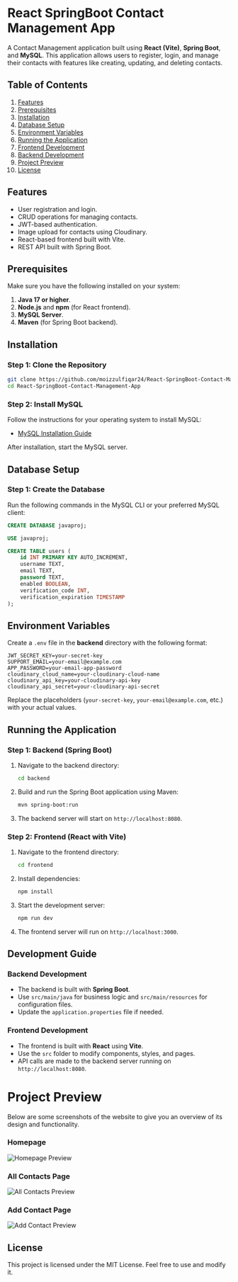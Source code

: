 # React SpringBoot Contact Management App

A Contact Management application built using **React (Vite)**, **Spring Boot**, and **MySQL**. This application allows users to register, login, and manage their contacts with features like creating, updating, and deleting contacts.


## Table of Contents
1. [Features](#features)
2. [Prerequisites](#prerequisites)
3. [Installation](#installation)
4. [Database Setup](#database-setup)
5. [Environment Variables](#environment-variables)
6. [Running the Application](#running-the-application)
7. [Frontend Development](#frontend-development)
8. [Backend Development](#backend-development)
9. [Project Preview](#project-preview)
10. [License](#license)


## Features
- User registration and login.
- CRUD operations for managing contacts.
- JWT-based authentication.
- Image upload for contacts using Cloudinary.
- React-based frontend built with Vite.
- REST API built with Spring Boot.


## Prerequisites
Make sure you have the following installed on your system:
1. **Java 17 or higher**.
2. **Node.js** and **npm** (for React frontend).
3. **MySQL Server**.
4. **Maven** (for Spring Boot backend).


## Installation

### Step 1: Clone the Repository
```bash
git clone https://github.com/moizzulfiqar24/React-SpringBoot-Contact-Management-App
cd React-SpringBoot-Contact-Management-App
```

### Step 2: Install MySQL
Follow the instructions for your operating system to install MySQL:
- [MySQL Installation Guide](https://dev.mysql.com/doc/refman/8.0/en/installing.html)

After installation, start the MySQL server.


## Database Setup

### Step 1: Create the Database
Run the following commands in the MySQL CLI or your preferred MySQL client:
```sql
CREATE DATABASE javaproj;

USE javaproj;

CREATE TABLE users (
    id INT PRIMARY KEY AUTO_INCREMENT, 
    username TEXT, 
    email TEXT, 
    password TEXT, 
    enabled BOOLEAN, 
    verification_code INT, 
    verification_expiration TIMESTAMP
);
```


## Environment Variables

Create a `.env` file in the **backend** directory with the following format:
```plaintext
JWT_SECRET_KEY=your-secret-key
SUPPORT_EMAIL=your-email@example.com
APP_PASSWORD=your-email-app-password
cloudinary_cloud_name=your-cloudinary-cloud-name
cloudinary_api_key=your-cloudinary-api-key
cloudinary_api_secret=your-cloudinary-api-secret
```

Replace the placeholders (`your-secret-key`, `your-email@example.com`, etc.) with your actual values.


## Running the Application

### Step 1: Backend (Spring Boot)
1. Navigate to the backend directory:
   ```bash
   cd backend
   ```
2. Build and run the Spring Boot application using Maven:
   ```bash
   mvn spring-boot:run
   ```
3. The backend server will start on `http://localhost:8080`.


### Step 2: Frontend (React with Vite)
1. Navigate to the frontend directory:
   ```bash
   cd frontend
   ```
2. Install dependencies:
   ```bash
   npm install
   ```
3. Start the development server:
   ```bash
   npm run dev
   ```
4. The frontend server will run on `http://localhost:3000`.


## Development Guide

### Backend Development
- The backend is built with **Spring Boot**.
- Use `src/main/java` for business logic and `src/main/resources` for configuration files.
- Update the `application.properties` file if needed.

### Frontend Development
- The frontend is built with **React** using **Vite**.
- Use the `src` folder to modify components, styles, and pages.
- API calls are made to the backend server running on `http://localhost:8080`.

# Project Preview

Below are some screenshots of the website to give you an overview of its design and functionality.

### Homepage
![Homepage Preview](frontend/public/homepage.png)

### All Contacts Page
![All Contacts Preview](frontend/public/allcontacts.png)

### Add Contact Page
![Add Contact Preview](frontend/public/addcontact.png)

## License
This project is licensed under the MIT License. Feel free to use and modify it.
